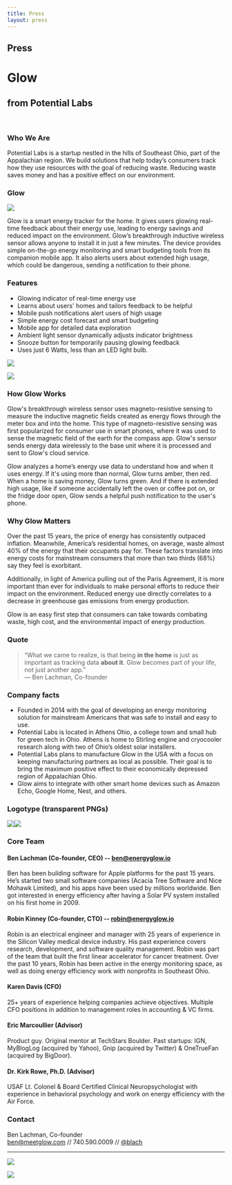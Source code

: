 ```yaml
---
title: Press
layout: press
---
```


## Press


# **Glow**

## from **Potential Labs**

&nbsp;

### Who We Are

Potential Labs is a startup nestled in the hills of Southeast Ohio, part of the Appalachian region. We build solutions that help today’s consumers track how they use resources with the goal of reducing waste. Reducing waste saves money and has a positive effect on our environment.

### Glow

<img class="right" src="/images/glow-view13-portrait.jpg">

Glow is a smart energy tracker for the home. It gives users glowing real-time feedback about their energy use, leading to energy savings and reduced impact on the environment. Glow’s breakthrough inductive wireless sensor allows anyone to install it in just a few minutes. The device provides simple on-the-go energy monitoring and smart budgeting tools from its companion mobile app. It also alerts users about extended high usage, which could be dangerous, sending a notification to their phone.

### Features

- Glowing indicator of real-time energy use
- Learns about users' homes and tailors feedback to be helpful
- Mobile push notifications alert users of high usage
- Simple energy cost forecast and smart budgeting
- Mobile app for detailed data exploration
- Ambient light sensor dynamically adjusts indicator brightness
- Snooze button for temporarily pausing glowing feedback
- Uses just 6 Watts, less than an LED light bulb.


![](/images/ortho-front.jpg)

![](/images/ortho-back.jpg)

### How Glow Works

Glow's breakthrough wireless sensor uses magneto-resistive sensing to measure the inductive magnetic fields created as energy flows through the meter box and into the home. This type of magneto-resistive sensing was first popularized for consumer use in smart phones, where it was used to sense the magnetic field of the earth for the compass app. Glow's sensor sends energy data wirelessly to the base unit where it is processed and sent to Glow's cloud service.

Glow analyzes a home’s energy use data to understand how and when it uses energy. If it's using more than normal, Glow turns amber, then red. When a home is saving money, Glow turns green. And if there is extended high usage, like if someone accidentally left the oven or coffee pot on, or the fridge door open, Glow sends a helpful push notification to the user's phone.

### Why Glow Matters

Over the past 15 years, the price of energy has consistently outpaced inflation. Meanwhile, America’s residential homes, on average, waste almost 40% of the energy that their occupants pay for. These factors translate into energy costs for mainstream consumers that more than two thirds (68%) say they feel is exorbitant.

Additionally, in light of America pulling out of the Paris Agreement, it is more important than ever for individuals to make personal efforts to reduce their impact on the environment. Reduced energy use directly correlates to a decrease in greenhouse gas emissions from energy production.

Glow is an easy first step that consumers can take towards combating waste, high cost, and the environmental impact of energy production.

### Quote

> “What we came to realize, is that being **in the home** is just as important as tracking data **about it**. Glow becomes part of your life, not just another app.”  
> — Ben Lachman, Co-founder

### Company facts

- Founded in 2014 with the goal of developing an energy monitoring solution for mainstream Americans that was safe to install and easy to use.
- Potential Labs is located in Athens Ohio, a college town and small hub for green tech in Ohio. Athens is home to Stirling engine and cryocooler research along with two of Ohio’s oldest solar installers.
- Potential Labs plans to manufacture Glow in the USA with a focus on keeping manufacturing partners as local as possible. Their goal is to bring the maximum positive effect to their economically depressed region of Appalachian Ohio.
- Glow aims to integrate with other smart home devices such as Amazon Echo, Google Home, Nest, and others.

### Logotype (transparent PNGs)

<img class="logo" src="/images/glow-logo-black.png"><img class="logo shaded" src="/images/glow-logo-white.png">

### Core Team

#### **Ben Lachman (Co-founder, CEO)** -- [ben@energyglow.io](mailto:ben@energyglow.io)
Ben has been building software for Apple platforms for the past 15 years. He’s started two small software companies (Acacia Tree Software and Nice Mohawk Limited), and his apps have been used by millions worldwide. Ben got interested in energy efficiency after having a Solar PV system installed on his first home in 2009.

#### **Robin Kinney (Co-founder, CTO)** -- [robin@energyglow.io](mailto:robin@energyglow.io)
Robin is an electrical engineer and manager with 25 years of experience in the Silicon Valley medical device industry. His past experience covers research, development, and software quality management. Robin was part of the team that built the first linear accelerator for cancer treatment. Over the past 10 years, Robin has been active in the energy monitoring space, as well as doing energy efficiency work with nonprofits in Southeast Ohio.

#### **Karen Davis (CFO)**
25+ years of experience helping companies achieve objectives. Multiple CFO positions in addition to management roles in accounting & VC firms.

#### **Eric Marcoullier (Advisor)**
Product guy. Original mentor at TechStars Boulder. Past startups: IGN, MyBlogLog (acquired by Yahoo), Gnip (acquired by Twitter) & OneTrueFan (acquired by BigDoor).

#### **Dr. Kirk Rowe, Ph.D. (Advisor)**
USAF Lt. Colonel & Board Certified Clinical Neuropsychologist with experience in behavioral psychology and work on energy efficiency with the Air Force.

### Contact

Ben Lachman, Co-founder  
[ben@meetglow.com](mailto:ben@meetglow.com) // 740.590.0009 // [@blach](http://twitter.com/blach)

---

![](/images/glow-view7.jpg)

![](/images/glow-view3-amber.jpg)
